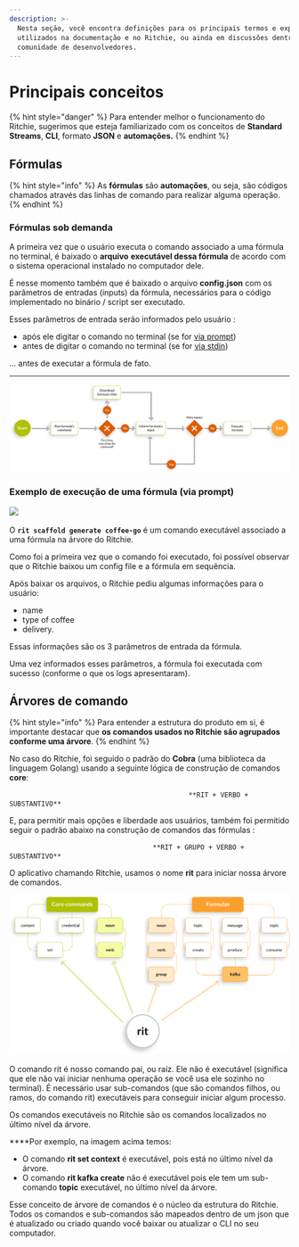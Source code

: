 ```yaml
---
description: >-
  Nesta seção, você encontra definições para os principais termos e expressões
  utilizados na documentação e no Ritchie, ou ainda em discussões dentro da
  comunidade de desenvolvedores.
---
```


# Principais conceitos

{% hint style="danger" %}
Para entender melhor o funcionamento do Ritchie, sugerimos que esteja familiarizado com os conceitos de **Standard Streams**, **CLI**, formato **JSON** e **automações.**
{% endhint %}

## Fórmulas 

{% hint style="info" %}
As **fórmulas** são **automações**, ou seja, são códigos chamados através das linhas de comando para realizar alguma operação.
{% endhint %}

### Fórmulas sob demanda

A primeira vez que o usuário executa o comando associado a uma fórmula no terminal, é baixado o **arquivo** **executável dessa fórmula** de acordo com o sistema operacional instalado no computador dele.

É nesse momento também que é baixado o arquivo **config.json** com os parâmetros de entradas \(inputs\) da fórmula, necessários para o código implementado no binário / script ser executado.

Esses parâmetros de entrada serão informados pelo usuário :

* após ele digitar o comando no terminal \(se for [via prompt](getting-started/commands/via-prompt.md)\)
* antes de digitar o comando no terminal \(se for [via stdin](getting-started/commands/via-stdin.md)\)

... antes de executar a fórmula de fato.  
****

![](.gitbook/assets/fluxo-formulas.png)

### 

### Exemplo de execução de uma fórmula \(via prompt\)

![](.gitbook/assets/rit-scaffold-generate-coffee-go%20%281%29.gif)

O **`rit scaffold generate coffee-go`** é um comando executável associado a uma fórmula na árvore do Ritchie.

Como foi a primeira vez que o comando foi executado, foi possível observar que o Ritchie baixou um config file e a fórmula em sequência.

Após baixar os arquivos, o Ritchie pediu algumas informações para o usuário: 

* name
* type of coffee
* delivery. 

Essas informações são os 3 parâmetros de entrada da fórmula.

Uma vez informados esses parâmetros, a fórmula foi executada com sucesso \(conforme o que os logs apresentaram\).

## Árvores de comando

{% hint style="info" %}
Para entender a estrutura do produto em si, é importante destacar que **os comandos usados no Ritchie são agrupados conforme uma árvore**. 
{% endhint %}

No caso do Ritchie, foi seguido o padrão do **Cobra** \(uma biblioteca da linguagem Golang\) usando a seguinte lógica de construção de comandos **core**:

                                                 **RIT + VERBO + SUBSTANTIVO**

E, para permitir mais opções e liberdade aos usuários, também foi permitido seguir o padrão abaixo na construção de comandos das fórmulas :

                                        **RIT + GRUPO + VERBO + SUBSTANTIVO**

O aplicativo chamando Ritchie, usamos o nome **rit** para iniciar nossa árvore de comandos.

![](.gitbook/assets/arvore-rit.png)

O comando rit é nosso comando pai, ou raíz. Ele não é executável \(significa que ele não vai iniciar nenhuma operação se você usa ele sozinho no terminal\). É necessário usar sub-comandos \(que são comandos filhos, ou ramos, do comando rit\) executáveis para conseguir iniciar algum processo.

Os comandos executáveis no Ritchie são os comandos localizados no último nível da árvore.  
  
****Por exemplo, na imagem acima temos: 

* O comando **rit set context** é executável, pois está no último nível da árvore.
* O comando **rit kafka create** não é executável pois ele tem um sub-comando **topic** executável, no último nível da árvore.

Esse conceito de árvore de comandos é o núcleo da estrutura do Ritchie. Todos os comandos e sub-comandos são mapeados dentro de um json que é atualizado ou criado quando você baixar ou atualizar o CLI no seu computador.

